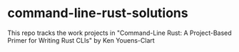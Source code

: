 # command-line-rust-solutions
This repo tracks the work projects in "Command-Line Rust: A Project-Based Primer for Writing Rust CLIs" by Ken Youens-Clart

